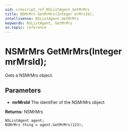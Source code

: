 ```yaml
---
uid: crmscript_ref_NSListAgent_GetMrMrs
title: NSMrMrs GetMrMrs(Integer mrMrsId);
intellisense: NSListAgent.GetMrMrs
keywords: NSListAgent, GetMrMrs
so.topic: reference
---
```


# NSMrMrs GetMrMrs(Integer mrMrsId);

Gets a NSMrMrs object.

## Parameters

* **mrMrsId** The identifier of the NSMrMrs object

**Returns:** NSMrMrs

```crmscript
NSListAgent agent;
NSMrMrs thing = agent.GetMrMrs(123);
```

